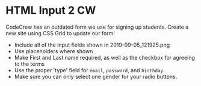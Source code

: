 # HTML Input 2 CW

CodeCrew has an outdated form we use for signing up students. Create a new site using CSS Grid to update our form:

* Include all of the input fields shown in 2019-09-05_121925.png
* Use placeholders where shown
* Make First and Last name required, as well as the checkbox for agreeing to the terms
* Use the proper 'type' field for ```email```, ```password```, and ```birthday```.
* Make sure you can only select one gender for your radio buttons.
